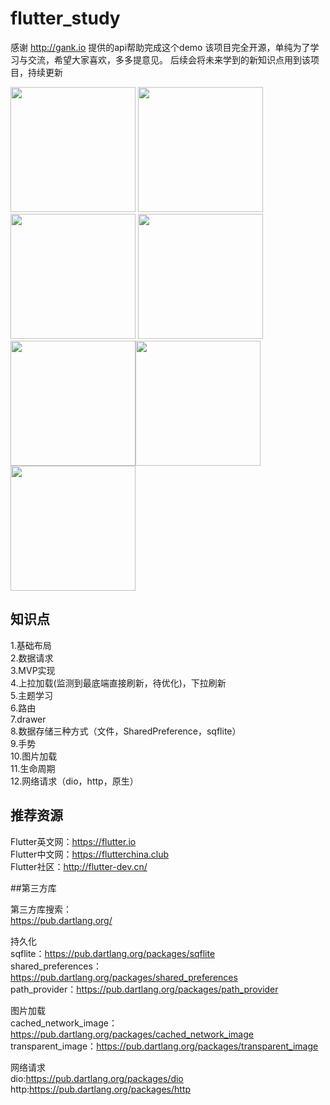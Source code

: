 # flutter_study

感谢 http://gank.io 提供的api帮助完成这个demo
该项目完全开源，单纯为了学习与交流，希望大家喜欢，多多提意见。
后续会将未来学到的新知识点用到该项目，持续更新


<img src="https://github.com/zhujian1989/flutter_study/blob/master/screenshot/1.png" width="200"> <img src="https://github.com/zhujian1989/flutter_study/blob/master/screenshot/2.jpeg" width="200"> <img src="https://github.com/zhujian1989/flutter_study/blob/master/screenshot/3.jpeg" width="200"> <img src="https://github.com/zhujian1989/flutter_study/blob/master/screenshot/4.png" width="200"><img src="https://github.com/zhujian1989/flutter_study/blob/master/screenshot/5.jpeg" width="200"><img src="https://github.com/zhujian1989/flutter_study/blob/master/screenshot/6.jpeg" width="200"><img src="https://github.com/zhujian1989/flutter_study/blob/master/screenshot/7.jpeg" width="200">

## 知识点
1.基础布局  
2.数据请求  
3.MVP实现  
4.上拉加载(监测到最底端直接刷新，待优化)，下拉刷新   
5.主题学习  
6.路由  
7.drawer    
8.数据存储三种方式（文件，SharedPreference，sqflite）  
9.手势  
10.图片加载  
11.生命周期  
12.网络请求（dio，http，原生）


## 推荐资源
Flutter英文网：https://flutter.io  
Flutter中文网：https://flutterchina.club  
Flutter社区：http://flutter-dev.cn/  


##第三方库

   
第三方库搜索：  
https://pub.dartlang.org/         

持久化  
sqflite：https://pub.dartlang.org/packages/sqflite  
shared_preferences：https://pub.dartlang.org/packages/shared_preferences  
path_provider：https://pub.dartlang.org/packages/path_provider  

图片加载  
cached_network_image：https://pub.dartlang.org/packages/cached_network_image  
transparent_image：https://pub.dartlang.org/packages/transparent_image  

网络请求  
dio:https://pub.dartlang.org/packages/dio  
http:https://pub.dartlang.org/packages/http
